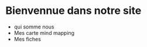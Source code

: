 <h1 color="blue">Bienvennue dans notre site</h1>
<ul>
  <li>qui somme nous </li>
  <li>Mes carte mind mapping </li>
  <li>Mes fiches </li>
</ul> 
